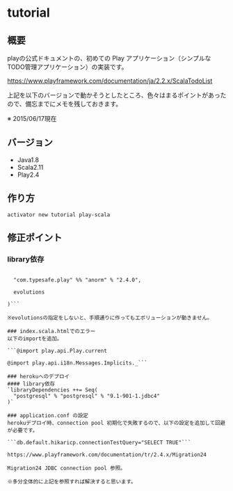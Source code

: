 # tutorial

## 概要
playの公式ドキュメントの、初めての Play アプリケーション（シンプルなTODO管理アプリケーション）の実装です。

https://www.playframework.com/documentation/ja/2.2.x/ScalaTodoList

上記を以下のバージョンで動かそうとしたところ、色々はまるポイントがあったので、備忘までにメモを残しておきます。

※ 2015/06/17現在

## バージョン
* Java1.8
* Scala2.11
* Play2.4

## 作り方
```activator new tutorial play-scala```

## 修正ポイント

### library依存
```libraryDependencies ++= Seq(

  "com.typesafe.play" %% "anorm" % "2.4.0",

  evolutions

)```

※evolutionsの指定をしないと、手順通りに作ってもエボリューションが動きません。

### index.scala.htmlでのエラー
以下のimportを追加。

```@import play.api.Play.current

@import play.api.i18n.Messages.Implicits._```

### herokuへのデプロイ
#### library依存
`libraryDependencies ++= Seq(
  "postgresql" % "postgresql" % "9.1-901-1.jdbc4"
)`

### application.conf の設定
herokuデプロイ時、connection pool 初期化で失敗するので、以下の設定を追加して回避が必要です。

```db.default.hikaricp.connectionTestQuery="SELECT TRUE"```

https://www.playframework.com/documentation/tr/2.4.x/Migration24

Migration24 JDBC connection pool 参照。

※多分全体的に上記を参照すれば解決すると思います。
